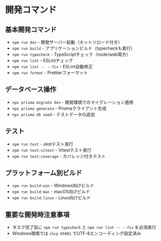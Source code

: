 # 開発コマンド

## 基本開発コマンド
- `npm run dev` - 開発サーバー起動（ホットリロード付き）
- `npm run build` - アプリケーションビルド（typecheckも実行）
- `npm run typecheck` - TypeScriptチェック（node/web両方）
- `npm run lint` - ESLintチェック
- `npm run lint -- --fix` - ESLint自動修正
- `npm run format` - Prettierフォーマット

## データベース操作
- `npx prisma migrate dev` - 開発環境でのマイグレーション適用
- `npx prisma generate` - Prismaクライアント生成
- `npx prisma db seed` - テストデータの追加

## テスト
- `npm run test` - Jestテスト実行
- `npm run test:vitest` - Vitestテスト実行
- `npm run test:coverage` - カバレッジ付きテスト

## プラットフォーム別ビルド
- `npm run build:win` - Windows向けビルド
- `npm run build:mac` - macOS向けビルド
- `npm run build:linux` - Linux向けビルド

## 重要な開発時注意事項
- タスク完了前に `npm run typecheck` と `npm run lint -- --fix` を必須実行
- Windows環境では `chcp 65001` でUTF-8エンコーディング設定済み